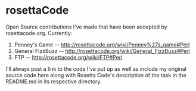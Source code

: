 # rosettaCode
Open Source contributions I've made that have been accepted by rosettacode.org. Currently:

1. Penney's Game    -- http://rosettacode.org/wiki/Penney%27s_game#Perl
2. General FizzBuzz -- http://rosettacode.org/wiki/General_FizzBuzz#Perl
3. FTP		    -- http://rosettacode.org/wiki/FTP#Perl

I'll always post a link to the code I've put up as well as include my original source code here along with Rosetta Code's description of the task in the README.md in its respective directory.